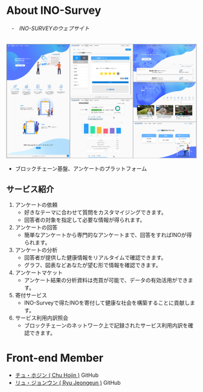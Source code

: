 
# About INO-Survey
###### 　-　INO-SURVEYのウェブサイト
![](https://github.com/3WDJ-Team-07/inosurvey-frontend/blob/master/public/static/frontend.png?raw=true)

- ブロックチェーン基盤、アンケートのプラットフォーム
## サービス紹介
1. アンケートの依頼 
   * 好きなテーマに合わせて質問をカスタマイジングできます。
   * 回答者の対象を指定して必要な情報が得られます。
 2. アンケートの回答
    * 簡単なアンケートから専門的なアンケートまで、回答をすればINOが得られます。
 3. アンケートの分析
    * 回答者が提供した健康情報をリアルタイムで確認できます。 
    * グラフ、図表などあなたが望む形で情報を確認できます。
 4. アンケートマケット
    * アンケート結果の分析資料は売買が可能で、データの有効活用ができます。
 5. 寄付サービス
    * INO-Surveyで得たINOを寄付して健康な社会を構築することに貢献します。
 6. サービス利用内訳照会
    * ブロックチェーンのネットワーク上で記録されたサービス利用内訳を確認できます。

# Front-end Member
- [チュ・ホジン ( Chu Hojin )](https://github.com/Hojin-Chu "Chu Hojin") GitHub
- [リュ・ジョンウン ( Ryu Jeongeun )](https://github.com/JeongeunRyu "Ryu Jeongeun") GitHub
